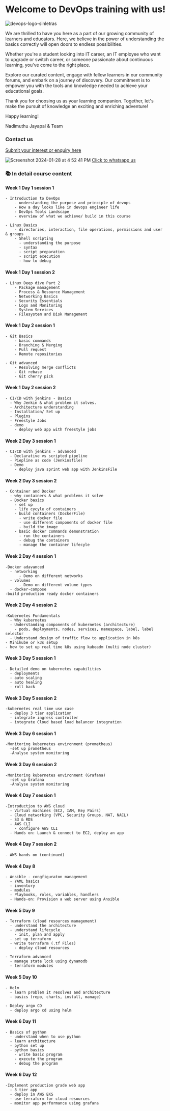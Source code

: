 
# Welcome to DevOps training with us!

![devops-logo-sinletras](https://github.com/user-attachments/assets/7979f9d9-098c-49d9-82a6-03bc0d864e2b)

We are thrilled to have you here as a part of our growing community of learners and educators. Here, we believe in the power of understanding the basics correctly will open doors to endless possibilities.

Whether you're a student looking into IT career, an IT employee who want to upgrade or switch career, or someone passionate about continuous learning, you've come to the right place. 

Explore our curated content, engage with fellow learners in our community forums, and embark on a journey of discovery. Our commitment is to empower you with the tools and knowledge needed to achieve your educational goals.

Thank you for choosing us as your learning companion. Together, let's make the pursuit of knowledge an exciting and enriching adventure!

Happy learning!

Nadimuthu Jayapal & Team

### Contact us

[Submit your interest or enquiry here](https://naditraining.aidaform.com/registration)

![Screenshot 2024-01-28 at 4 52 41 PM](https://github.com/naditraining/naditraining.github.io/assets/157560787/5cc07fbc-7b17-4c84-be88-72bf92ba5d8a) [Click to whatsapp us](https://wa.me/919095119073)

### 📚 In detail course content

#### Week 1 Day 1 session 1

    - Introduction to DevOps
        - understanding the purpose and principle of devops
        - How a day looks like in devops engineer life
        - DevOps Tools Landscape
        - overview of what we achieve/ build in this course
        
    - Linux Basics
        - directories, interaction, file operations, permissions and user & groups
        - Shell scripting
          - understanding the purpose
          - syntax 
          - script preparation 
          - script execution
          - how to debug     

#### Week 1 Day 1 session 2

    - Linux Deep dive Part 2
        - Package management
        - Process & Resource Management
        - Networking Basics
        - Security Essentials
        - Logs and Monitoring
        - System Services
        - Filesystem and Disk Management
         
#### Week 1 Day 2 session 1
   
    - Git Basics
        - basic commands
        - Branching & Merging
        - Pull request  
        - Remote repositories
    
    - Git advanced
        - Resolving merge conflicts
        - Git rebase
        - Git cherry pick    
          
#### Week 1 Day 2 session 2
    
    - CI/CD with jenkins - Basics
      - Why Jenkin & what problem it solves.
      - Architecture understanding
      - Installation/ Set up 
      - Plugins 
      - Freestyle Jobs
      - demo
        - deploy web app with freestyle jobs
           
#### Week 2 Day 3 session 1

    - CI/CD with jenkins - advanced  
      - Declarative vs scripted pipeline
      - Piepline as code (Jenkinsfile)
      - Demo    
        - deploy java sprint web app with JenkinsFile
 
#### Week 2 Day 3 session 2
    - Container and Docker
      - why containers & what problems it solve
      - Docker basics
        - set up
        - life cycyle of containers
        - build containers (DockerFile)
          - write docker file
          - use different components of docker file   
          - build the image
        - basic docker commands demonstration
          - run the containers
          - debug the containers
          - manage the container lifecyle

#### Week 2 Day 4 session 1

    -Docker adavanced
      - networking
          - Demo on different networks    
      - volumes
          - Demo on different volume types
      - docker-compose
    -build production ready docker containers

#### Week 2 Day 4 session 2

    -Kubernetes Fundamentals
      - Why kubernetes
      - Understanding components of kubernetes (architecture)
        - pods, deployments, nodes, services, namespace, label, label selector
      - Understand design of traffic flow to application in k8s
    - Minikube or k3s setup
    - how to set up real time k8s using kubeadm (multi node cluster)

#### Week 3 Day 5 session 1

    - Detailed demo on kubernetes capabilities
      - deployments
      - auto scaling
      - auto healing
      - roll back
       
#### Week 3 Day 5 session 2

    -kubernetes real time use case
      - deploy 3 tier application 
      - integrate ingress controller
      - integrate Cloud based load balancer integration

#### Week 3 Day 6 session 1

    -Monitoring kubernetes environment (prometheus)
      -set up prometheus 
      -Analyse system monitoring

#### Week 3 Day 6 session 2

    -Monitoring kubernetes environment (Grafana)
      -set up Grafana 
      -Analyse system monitoring

#### Week 4 Day 7 session 1

    -Introduction to AWS cloud 
      - Virtual machines (EC2, IAM, Key Pairs)
      - Cloud networking (VPC, Security Groups, NAT, NACL)
      - S3 & RDS
      - AWS CLI
        - configure AWS CLI
      - Hands on: Launch & connect to EC2, deploy an app

#### Week 4 Day 7 session 2

    - AWS hands on (continued)

#### Week 4 Day 8 

    - Ansible - congfiguraton management
      - YAML basics
      - inventory
      - modules
      - Playbooks, roles, variables, handlers
      - Hands-on: Provision a web server using Ansible

#### Week 5 Day 9 

    - Terraform (cloud resources management)
      - understand the architecture
      - understand lifecycle
        - init, plan and apply
      - set up terraform
      - write terraform (.tf Files)
        - deploy cloud resources

    - Terraform advanced 
      - manage state lock using dynamodb
      - terraform modules

#### Week 5 Day 10

    - Helm 
      - learn problem it resolves and architecture 
      - basics (repo, charts, install, manage) 

    - Deploy argo CD    
      - deploy argo cd using helm

#### Week 6 Day 11

    - Basics of python
      - understand when to use python
      - learn architecture
      - python set up
      - python basics
        - write basic program
        - execute the program
        - debug the program

#### Week 6 Day 12

    -Implement production grade web app
      - 3 tier app
      - deploy in AWS EKS
      - use terraform for cloud resources
      - monitor app performance using grafana